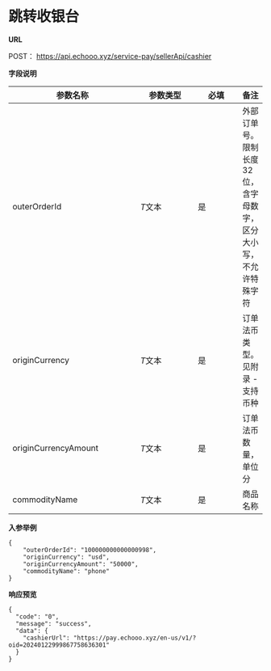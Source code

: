 # 跳转收银台

**URL**

POST： https://api.echooo.xyz/service-pay/sellerApi/cashier



**字段说明**

<table><thead><tr><th width="242">参数名称</th><th width="104">参数类型</th><th width="76">必填</th><th>备注</th></tr></thead><tbody><tr><td>outerOrderId</td><td><em>T</em>文本</td><td>是</td><td>外部订单号。限制长度32位，含字母数字，区分大小写，不允许特殊字符</td></tr><tr><td>originCurrency</td><td><em>T</em>文本</td><td>是</td><td>订单法币类型。见附录 - 支持币种</td></tr><tr><td>originCurrencyAmount</td><td><em>T</em>文本</td><td>是</td><td>订单法币数量，单位分</td></tr><tr><td>commodityName</td><td><em>T</em>文本</td><td>是</td><td>商品名称</td></tr></tbody></table>



&#x20;**入参举例**

```
{
    "outerOrderId": "100000000000000998",
    "originCurrency": "usd",
    "originCurrencyAmount": "50000",
    "commodityName": "phone"
}
```



**响应预览**

```
{
  "code": "0",
  "message": "success",
  "data": {
    "cashierUrl": "https://pay.echooo.xyz/en-us/v1/?oid=20240122999867758636301"
  }
}
```

